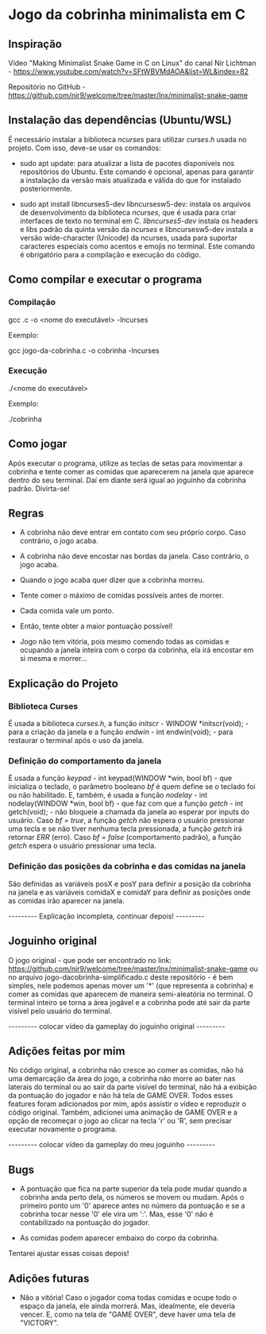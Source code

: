 # Jogo da cobrinha minimalista em C

## Inspiração

Vídeo "Making Minimalist Snake Game in C on Linux" do canal Nir Lichtman - https://www.youtube.com/watch?v=SFtWBVMdAOA&list=WL&index=82

Repositório no GitHub - https://github.com/nir9/welcome/tree/master/lnx/minimalist-snake-game

## Instalação das dependências (Ubuntu/WSL)

É necessário instalar a biblioteca *ncurses* para utilizar *curses.h* usada no projeto. Com isso, deve-se usar os comandos:

- sudo apt update: para atualizar a lista de pacotes disponíveis nos repositórios do Ubuntu. Este comando é opcional, apenas para garantir a instalação da versão mais atualizada e válida do que for instalado posteriormente.

- sudo apt install libncurses5-dev libncursesw5-dev: instala os arquivos de desenvolvimento da biblioteca *ncurses*, que é usada para criar interfaces de texto no terminal em C. *libncurses5-dev* instala os headers e libs padrão da quinta versão da *ncurses* e libncursesw5-dev instala a versão wide-character (Unicode) da ncurses, usada para suportar caracteres especiais como acentos e emojis no terminal. Este comando é obrigatório para a compilação e execução do código. 

## Como compilar e executar o programa

### Compilação

gcc <nome do arquivo>.c -o <nome do executável> -lncurses

Exemplo:

gcc jogo-da-cobrinha.c -o cobrinha -lncurses

### Execução

./<nome do executável>

Exemplo:

./cobrinha

## Como jogar 

Após executar o programa, utilize as teclas de setas para movimentar a cobrinha e tente comer as comidas que aparecerem na janela que aparece dentro do seu terminal. Daí em diante será igual ao joguinho da cobrinha padrão. Divirta-se!

## Regras

- A cobrinha não deve entrar em contato com seu próprio corpo. Caso contrário, o jogo acaba.

- A cobrinha não deve encostar nas bordas da janela. Caso contrário, o jogo acaba.

- Quando o jogo acaba quer dizer que a cobrinha morreu.

- Tente comer o máximo de comidas possíveis antes de morrer.

- Cada comida vale um ponto.

- Então, tente obter a maior pontuação possível!

- Jogo não tem vitória, pois mesmo comendo todas as comidas e ocupando a janela inteira com o corpo da cobrinha, ela irá encostar em si mesma e morrer...

## Explicação do Projeto

### Biblioteca Curses

É usada a biblioteca *curses.h*, a função *initscr* - WINDOW \*initscr(void); - para a criação da janela e a função *endwin* - int endwin(void); - para restaurar o terminal após o uso da janela.

### Definição do comportamento da janela

É usada a função *keypad* - int keypad(WINDOW \*win, bool bf) - que inicializa o teclado, o parâmetro booleano *bf* é quem define se o teclado foi ou não habilitado. E, também, é usada a função *nodelay* - int nodelay(WINDOW \*win, bool bf) - que faz com que a função *getch* - int getch(void); - não bloqueie a chamada da janela ao esperar por inputs do usuário. Caso *bf = true*, a função *getch* não espera o usuário pressionar uma tecla e se não tiver nenhuma tecla pressionada, a função *getch* irá retornar *ERR* (erro). Caso *bf = false* (comportamento padrão), a função *getch* espera o usuário pressionar uma tecla.

### Definição das posições da cobrinha e das comidas na janela

São definidas as variáveis posX e posY para definir a posição da cobrinha na janela e as variáveis comidaX e comidaY para definir as posições onde as comidas irão aparecer na janela. 


--------- Explicação incompleta, continuar depois! ---------

## Joguinho original

O jogo original - que pode ser encontrado no link: https://github.com/nir9/welcome/tree/master/lnx/minimalist-snake-game ou no arquivo jogo-dacobrinha-simplificado.c deste repositório - é bem simples, nele podemos apenas mover um '*' (que representa a cobrinha) e comer as comidas que aparecem de maneira semi-aleatória no terminal. O terminal inteiro se torna a área jogável e a cobrinha pode até sair da parte visível pelo usuário do terminal.

--------- colocar vídeo da gameplay do joguinho original ---------


## Adições feitas por mim

No código original, a cobrinha não cresce ao comer as comidas, não há uma demarcação da área do jogo, a cobrinha não morre ao bater nas laterais do terminal ou ao sair da parte visível do terminal, não há a exibição da pontuação do jogador e não há tela de GAME OVER. Todos esses features foram adicionados por mim, após assistir o vídeo e reproduzir o código original. Também, adicionei uma animação de GAME OVER e a opção de recomeçar o jogo ao clicar na tecla 'r' ou 'R', sem precisar executar novamente o programa.

--------- colocar vídeo da gameplay do meu joguinho ---------

## Bugs

- A pontuação que fica na parte superior da tela pode mudar quando a cobrinha anda perto dela, os números se movem ou mudam. Após o primeiro ponto um '0' aparece antes no número da pontuação e se a cobrinha tocar nesse '0' ele vira um ':'. Mas, esse '0' não é contabilizado na pontuação do jogador.

- As comidas podem aparecer embaixo do corpo da cobrinha.

Tentarei ajustar essas coisas depois!

## Adições futuras

- Não a vitória! Caso o jogador coma todas comidas e ocupe todo o espaço da janela, ele ainda morrerá. Mas, idealmente, ele deveria vencer. E, como na tela de "GAME OVER", deve haver uma tela de "VICTORY".
